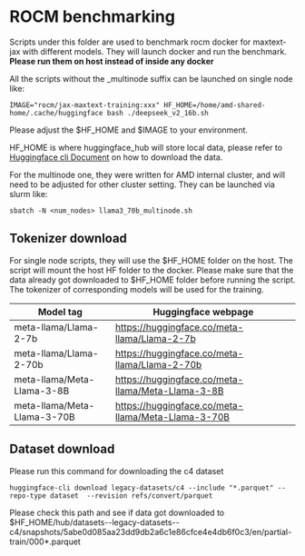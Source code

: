 # ROCM benchmarking
Scripts under this folder are used to benchmark rocm docker for maxtext-jax with different models. They will launch docker and run the benchmark. **Please run them on host instead of inside any docker**

All the scripts without the _multinode suffix can be launched on single node like:
```
IMAGE="rocm/jax-maxtext-training:xxx" HF_HOME=/home/amd-shared-home/.cache/huggingface bash ./deepseek_v2_16b.sh
```
Please adjust the $HF_HOME and $IMAGE to your environment. 

HF_HOME is where huggingface_hub will store local data, please refer to [Huggingface cli Document](https://huggingface.co/docs/huggingface_hub/main/en/guides/cli#huggingface-cli-download) on how to download the data.

For the multinode one, they were written for AMD internal cluster, and will need to be adjusted for other cluster setting. They can be launched via slurm like:
```
sbatch -N <num_nodes> llama3_70b_multinode.sh
```
## Tokenizer download
For single node scripts, they will use the $HF_HOME folder on the host. The script will mount the host HF folder to the docker. Please make sure that the data already got downloaded to $HF_HOME folder before running the script. The tokenizer of corresponding models will be used for the training.

|  Model tag | Huggingface webpage  |
|---|---|
| meta-llama/Llama-2-7b  |  https://huggingface.co/meta-llama/Llama-2-7b |
| meta-llama/Llama-2-70b  | https://huggingface.co/meta-llama/Llama-2-70b  |
| meta-llama/Meta-Llama-3-8B  | https://huggingface.co/meta-llama/Meta-Llama-3-8B  |
| meta-llama/Meta-Llama-3-70B  |  https://huggingface.co/meta-llama/Meta-Llama-3-70B |

## Dataset download
Please run this command for downloading the c4 dataset
```
huggingface-cli download legacy-datasets/c4 --include "*.parquet" --repo-type dataset  --revision refs/convert/parquet
```
Please check this path and see if data got downloaded to $HF_HOME/hub/datasets--legacy-datasets--c4/snapshots/5abe0d085aa23dd9db2a6c1e86cfce4e4db6f0c3/en/partial-train/000*.parquet
